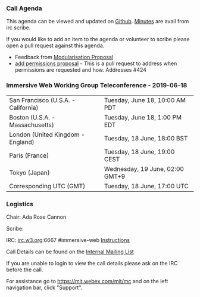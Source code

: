 ### Call Agenda

This agenda can be viewed and updated on [Github](https://github.com/immersive-web/administrivia/blob/master/meetings/wg/2019-06-18-Immersive_Web_Working_Group_Teleconference-agenda.md).
[Minutes](https://www.w3.org/2019/06/18-immersive-web-minutes.html) are avail from irc scribe.

If you would like to add an item to the agenda or volunteer to scribe please open a pull request against this agenda.

* Feedback from [Modularisation Proposal](https://github.com/immersive-web/administrivia/blob/master/modules.md)
* [add permissions proposal](https://github.com/immersive-web/webxr/pull/689) - This is a pull request to address when permissions are requested and how. Addresses #424

### Immersive Web Working Group Teleconference - 2019-06-18

<table>
<tr><td> San Francisco (U.S.A. - California) <td> Tuesday, June 18, 10:00 AM PDT
<tr><td> Boston (U.S.A. - Massachusetts) <td> Tuesday, June 18, 1:00 PM EDT
<tr><td> London (United Kingdom - England) <td> Tuesday, 18 June, 18:00 BST
<tr><td> Paris (France) <td> Tuesday, 18 June, 19:00 CEST
<tr><td> Tokyo (Japan) <td> Wednesday, 19 June, 02:00 GMT+9
<tr><td> Corresponding UTC (GMT) <td> Tuesday, 18 June, 17:00 UTC
</table>

### Logistics

Chair: Ada Rose Cannon

Scribe:

IRC: [irc.w3.org](http://irc.w3.org/):6667 #immersive-web [Instructions](https://github.com/immersive-web/administrivia/blob/master/IRC.md)

Call Details can be found on the [Internal Mailing List](https://lists.w3.org/Archives/Member/internal-immersive-web/2019Feb/0002.html)

If you are unable to login to view the call details please ask on the IRC before the call.

For assistance go to https://mit.webex.com/mit/mc  and on the left navigation bar, click "Support".
          
